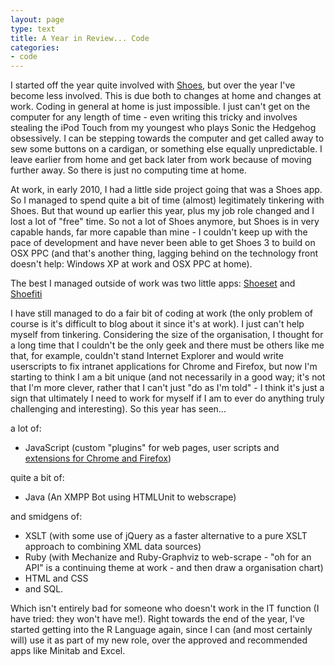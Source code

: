 ```yaml
---
layout: page
type: text
title: A Year in Review... Code
categories: 
- code
---
```

I started off the year quite involved with [Shoes](http://blog.shoesrb.com/), but over the year I've become less involved. This is due both to changes at home and changes at work. Coding in general at home is just impossible. I just can't get on the computer for any length of time - even writing this tricky and involves stealing the iPod Touch from my youngest who plays Sonic the Hedgehog obsessively. I can be stepping towards the computer and get called away to sew some buttons on a cardigan, or something else equally unpredictable. I leave earlier from home and get back later from work because of moving further away. So there is just no computing time at home. 

At work, in early 2010, I had a little side project going that was a Shoes app. So I managed to spend quite a bit of time (almost) legitimately tinkering with Shoes. But that wound up earlier this year, plus my job role changed and I lost a lot of "free" time. So not a lot of Shoes anymore, but Shoes is in very capable hands, far more capable than mine - I couldn't keep up with the pace of development and have never been able to get Shoes 3 to build on OSX PPC (and that's another thing, lagging behind on the technology front doesn't help: Windows XP at work and OSX PPC at home). 

The best I managed outside of work was two little apps: [Shoeset](http://i5m.co.uk/post/484221765/shoeset) and [Shoefiti](http://i5m.co.uk/post/634515577/shoefiti-i-sat-on-this-for-awhile-because-i-was)

I have still managed to do a fair bit of coding at work (the only problem of course is it's difficult to blog about it since it's at work). I just can't help myself from tinkering. Considering the size of the organisation, I thought for a long time that I couldn't be the only geek and there must be others like me that, for example, couldn't stand Internet Explorer and would write userscripts to fix intranet applications for Chrome and Firefox, but now I'm starting to think I am a bit unique (and not necessarily in a good way; it's not that I'm more clever, rather that I can't just "do as I'm told" - I think it's just a sign that ultimately I need to work for myself if I am to ever do anything truly challenging and interesting). So this year has seen...

a lot of:

* JavaScript (custom "plugins" for web pages, user scripts and [extensions for Chrome and Firefox](http://i5m.co.uk/post/1209798503/some-notes-on-developing-extensions-for-chrome-vs))

quite a bit of:

* Java (An XMPP Bot using HTMLUnit to webscrape)

and smidgens of:

* XSLT (with some use of jQuery as a faster alternative to a pure XSLT approach to combining XML data sources)
* Ruby (with Mechanize and Ruby-Graphviz to web-scrape - "oh for an API" is a continuing theme at work - and then draw a organisation chart)
* HTML and CSS
* and SQL.

Which isn't entirely bad for someone who doesn't work in the IT function (I have tried: they won't have me!). Right towards the end of the year, I've started getting into the R Language again, since I can (and most certainly will) use it as part of my new role, over the approved and recommended apps like Minitab and Excel. 
